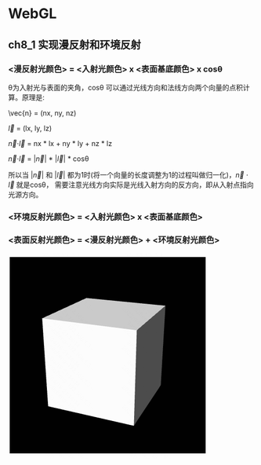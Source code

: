 # WebGL

## ch8_1 实现漫反射和环境反射

### <漫反射光颜色> = <入射光颜色> x <表面基底颜色> x cosθ

θ为入射光与表面的夹角，cosθ 可以通过光线方向和法线方向两个向量的点积计算。原理是:

\vec{n} = (nx, ny, nz)

$\vec{l}$ = (lx, ly, lz)

$\vec{n}$$\cdot$$\vec{l}$ = nx * lx + ny * ly + nz * lz

$\vec{n}$$\cdot$$\vec{l}$ = $|\vec{n}|$ * $|\vec{l}|$ * cosθ

所以当 $|\vec{n}|$ 和 $|\vec{l}|$ 都为1时(将一个向量的长度调整为1的过程叫做归一化)，$\vec{n}$ $\cdot$ $\vec{l}$ 就是cosθ，
需要注意光线方向实际是光线入射方向的反方向，即从入射点指向光源方向。

### <环境反射光颜色> = <入射光颜色> x <表面基底颜色>

### <表面反射光颜色> = <漫反射光颜色> + <环境反射光颜色>

![image](https://github.com/gaolizheng/LearnWebGL/blob/master/Ch8_1_LightedCube/effect.png)

